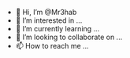- 👋 Hi, I’m @Mr3hab
- 👀 I’m interested in ...
- 🌱 I’m currently learning ...
- 💞️ I’m looking to collaborate on ...
- 📫 How to reach me ...

<!---
Mr3hab/Mr3hab is a ✨ special ✨ repository because its `README.md` (this file) appears on your GitHub profile.
You can click the Preview link to take a look at your changes.
--->
